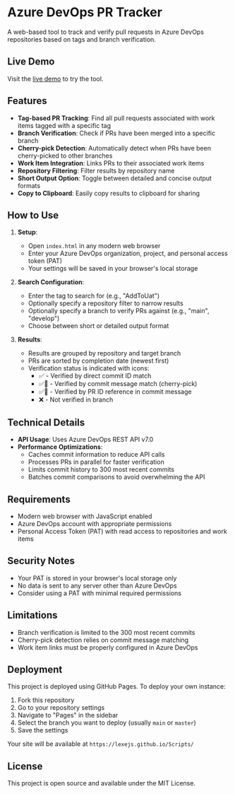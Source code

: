 # Azure DevOps PR Tracker

A web-based tool to track and verify pull requests in Azure DevOps repositories based on tags and branch verification.

## Live Demo

Visit the [live demo](https://lexejs.github.io/Scripts/) to try the tool.

## Features

- **Tag-based PR Tracking**: Find all pull requests associated with work items tagged with a specific tag
- **Branch Verification**: Check if PRs have been merged into a specific branch
- **Cherry-pick Detection**: Automatically detect when PRs have been cherry-picked to other branches
- **Work Item Integration**: Links PRs to their associated work items
- **Repository Filtering**: Filter results by repository name
- **Short Output Option**: Toggle between detailed and concise output formats
- **Copy to Clipboard**: Easily copy results to clipboard for sharing

## How to Use

1. **Setup**:
   - Open `index.html` in any modern web browser
   - Enter your Azure DevOps organization, project, and personal access token (PAT)
   - Your settings will be saved in your browser's local storage

2. **Search Configuration**:
   - Enter the tag to search for (e.g., "AddToUat")
   - Optionally specify a repository filter to narrow results
   - Optionally specify a branch to verify PRs against (e.g., "main", "develop")
   - Choose between short or detailed output format

3. **Results**:
   - Results are grouped by repository and target branch
   - PRs are sorted by completion date (newest first)
   - Verification status is indicated with icons:
     - ✅ - Verified by direct commit ID match
     - ✅🍒 - Verified by commit message match (cherry-pick)
     - ✅📝 - Verified by PR ID reference in commit message
     - ❌ - Not verified in branch

## Technical Details

- **API Usage**: Uses Azure DevOps REST API v7.0
- **Performance Optimizations**:
  - Caches commit information to reduce API calls
  - Processes PRs in parallel for faster verification
  - Limits commit history to 300 most recent commits
  - Batches commit comparisons to avoid overwhelming the API

## Requirements

- Modern web browser with JavaScript enabled
- Azure DevOps account with appropriate permissions
- Personal Access Token (PAT) with read access to repositories and work items

## Security Notes

- Your PAT is stored in your browser's local storage only
- No data is sent to any server other than Azure DevOps
- Consider using a PAT with minimal required permissions

## Limitations

- Branch verification is limited to the 300 most recent commits
- Cherry-pick detection relies on commit message matching
- Work item links must be properly configured in Azure DevOps

## Deployment

This project is deployed using GitHub Pages. To deploy your own instance:

1. Fork this repository
2. Go to your repository settings
3. Navigate to "Pages" in the sidebar
4. Select the branch you want to deploy (usually `main` or `master`)
5. Save the settings

Your site will be available at `https://lexejs.github.io/Scripts/`

## License

This project is open source and available under the MIT License. 